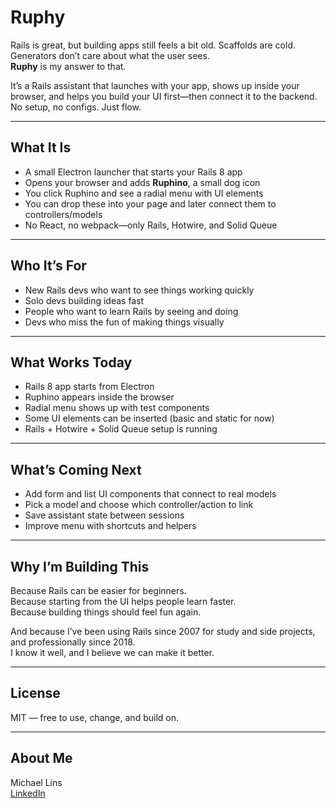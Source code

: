 # Ruphy

Rails is great, but building apps still feels a bit old. Scaffolds are cold. Generators don’t care about what the user sees.  
**Ruphy** is my answer to that.

It’s a Rails assistant that launches with your app, shows up inside your browser, and helps you build your UI first—then connect it to the backend.  
No setup, no configs. Just flow.

---

## What It Is

- A small Electron launcher that starts your Rails 8 app
- Opens your browser and adds **Ruphino**, a small dog icon
- You click Ruphino and see a radial menu with UI elements
- You can drop these into your page and later connect them to controllers/models
- No React, no webpack—only Rails, Hotwire, and Solid Queue

---

## Who It’s For

- New Rails devs who want to see things working quickly
- Solo devs building ideas fast
- People who want to learn Rails by seeing and doing
- Devs who miss the fun of making things visually

---

## What Works Today

- Rails 8 app starts from Electron
- Ruphino appears inside the browser
- Radial menu shows up with test components
- Some UI elements can be inserted (basic and static for now)
- Rails + Hotwire + Solid Queue setup is running

---

## What’s Coming Next

- Add form and list UI components that connect to real models
- Pick a model and choose which controller/action to link
- Save assistant state between sessions
- Improve menu with shortcuts and helpers

---

## Why I’m Building This

Because Rails can be easier for beginners.  
Because starting from the UI helps people learn faster.  
Because building things should feel fun again.

And because I’ve been using Rails since 2007 for study and side projects, and professionally since 2018.  
I know it well, and I believe we can make it better.

---

## License

MIT — free to use, change, and build on.

---

## About Me

Michael Lins  
[LinkedIn](https://linkedin.com/in/michael-lins) 
